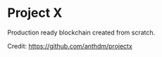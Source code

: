 # Project X

Production ready blockchain created from scratch.

Credit: https://github.com/anthdm/projectx
